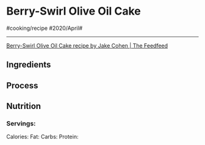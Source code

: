 # Berry-Swirl Olive Oil Cake
#cooking/recipe #2020/April#
- - - -
[Berry-Swirl Olive Oil Cake recipe by Jake Cohen  | The Feedfeed](https://thefeedfeed.com/jakecohen/berry-swirl-olive-oil-cake)

## Ingredients

## Process

## Nutrition
### Servings:
Calories: 
Fat: 
Carbs: 
Protein: 